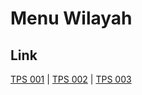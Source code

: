 # Menu Wilayah

## Link

[TPS 001](https://github.com/gigit-pemilu/pemilu-2024-71-sulawesi-utara/tree/main/pilpres/hitung-suara/sub/71-sulawesi-utara/sub/01-bolaang-mongondow/sub/10-dumoga-timur/sub/2004-modomang/sub/001-tps)
 | 
[TPS 002](https://github.com/gigit-pemilu/pemilu-2024-71-sulawesi-utara/tree/main/pilpres/hitung-suara/sub/71-sulawesi-utara/sub/01-bolaang-mongondow/sub/10-dumoga-timur/sub/2004-modomang/sub/002-tps)
 | 
[TPS 003](https://github.com/gigit-pemilu/pemilu-2024-71-sulawesi-utara/tree/main/pilpres/hitung-suara/sub/71-sulawesi-utara/sub/01-bolaang-mongondow/sub/10-dumoga-timur/sub/2004-modomang/sub/003-tps)

